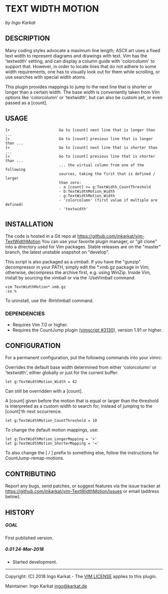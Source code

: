 TEXT WIDTH MOTION   
===============================================================================
_by Ingo Karkat_

DESCRIPTION
------------------------------------------------------------------------------

Many coding styles advocate a maximum line length; ASCII art uses a fixed text
width to represent diagrams and drawings with text. Vim has the 'textwidth'
setting, and can display a column guide with 'colorcolumn' to support that.
However, in order to locate lines that do not adhere to some width
requirements, one has to visually look out for them while scrolling, or use
searches with special width atoms.

This plugin provides mappings to jump to the next line that is shorter or
longer than a certain width. The base width is conveniently taken from Vim
options like 'colorcolumn' or 'textwidth', but can also be custom set, or even
passed as a [count].

USAGE
------------------------------------------------------------------------------

    ]>                      Go to [count] next line that is longer than ...
    [>                      Go to [count] previous line that is longer than ...
    ]<                      Go to [count] next line that is shorter than ...
    [<                      Go to [count] previous line that is shorter than ...
                            ... the virtual column from one of the following
                            sources, taking the first that is defined / larger
                            than zero:
                            - a [count] >= g:TextWidth_CountThreshold
                            - b:TextWidthMotion_Width
                            - g:TextWidthMotion_Width
                            - 'colorcolumn' (first value if multiple are defined)
                            - 'textwidth'

INSTALLATION
------------------------------------------------------------------------------

The code is hosted in a Git repo at
    https://github.com/inkarkat/vim-TextWidthMotion
You can use your favorite plugin manager, or "git clone" into a directory used
for Vim packages. Stable releases are on the "master" branch, the latest
unstable snapshot on "develop".

This script is also packaged as a vimball. If you have the "gunzip"
decompressor in your PATH, simply edit the \*.vmb.gz package in Vim; otherwise,
decompress the archive first, e.g. using WinZip. Inside Vim, install by
sourcing the vimball or via the :UseVimball command.

    vim TextWidthMotion*.vmb.gz
    :so %

To uninstall, use the :RmVimball command.

### DEPENDENCIES

- Requires Vim 7.0 or higher.
- Requires the CountJump plugin ([vimscript #3130](http://www.vim.org/scripts/script.php?script_id=3130)), version 1.91 or higher.

CONFIGURATION
------------------------------------------------------------------------------

For a permanent configuration, put the following commands into your vimrc:

Overrides the default base width determined from either 'colorcolumn' or
'textwidth', either globally or just for the current buffer:

    let g:TextWidthMotion_Width = 42

Can still be overridden with a [count].

A [count] given before the motion that is equal or larger than the threshold
is interpreted as a custom width to search for, instead of jumping to the
[count]'th next occurrence.

    let g:TextWidthMotion_CountThreshold = 10

To change the default motion mappings, use:

    let g:TextWidthMotion_LongerMapping = '>'
    let g:TextWidthMotion_ShorterMapping = '<'

To also change the [ / ] prefix to something else, follow the instructions for
CountJump-remap-motions.

CONTRIBUTING
------------------------------------------------------------------------------

Report any bugs, send patches, or suggest features via the issue tracker at
https://github.com/inkarkat/vim-TextWidthMotion/issues or email (address
below).

HISTORY
------------------------------------------------------------------------------

##### GOAL
First published version.

##### 0.01    24-Mar-2018
- Started development.

------------------------------------------------------------------------------
Copyright: (C) 2018 Ingo Karkat -
The [VIM LICENSE](http://vimdoc.sourceforge.net/htmldoc/uganda.html#license) applies to this plugin.

Maintainer:     Ingo Karkat <ingo@karkat.de>
